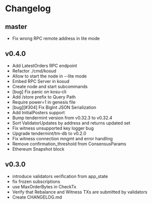 # Changelog

## master

-   Fix wrong RPC remote address in lite mode

## v0.4.0

-   Add LatestOrders RPC endpoint
-   Refactor ./cmd/kosud
-   Allow to start the node in --lite mode
-   Embed RPC Server in kosud
-   Create node and start subcommands
-   [bug] Fix panic on kosu-cli
-   Add /store prefix to Query Path
-   Require power=1 in genesis file
-   [bug][\#304] Fix BigInt JSON Serialization
-   Add InitialPosters support
-   Bump tendermint version from v0.32.3 to v0.32.4
-   Sort ValidatorUpdates by address and returns updated set
-   Fix witness unsupported key logger bug
-   Upgrade tendermint/tm-db to v0.2.0
-   Fix witness connection mngmt and error handling
-   Remove confirmation_threshold from ConsensusParams
-   Ethereum Snapshot block

## v0.3.0

-   introduce validators verification from app_state
-   fix frozen subscriptions
-   use MaxOrderBytes in CheckTx
-   Verify that Rebalance and Witness TXs are submitted by validators
-   Create CHANGELOG.md
